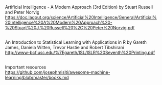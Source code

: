 
Artificial Intelligence - A Modern Approach (3rd Edition) by Stuart Russell and Peter Norvig <br>
https://doc.lagout.org/science/Artificial%20Intelligence/General/Artificial%20Intelligence%20A%20Modern%20Approach%20-%20Stuart%20J.%20Russell%20%2C%20Peter%20Norvig.pdf<br><br>

An Introduction to Statistical Learning with Applications in R by  Gareth James, Daniela Witten, Trevor Hastie and Robert Tibshirani<br>
http://www-bcf.usc.edu/%7Egareth/ISL/ISLR%20Seventh%20Printing.pdf <br><br>

Important resources <br>
https://github.com/josephmisiti/awesome-machine-learning/blob/master/books.md <br><br>

